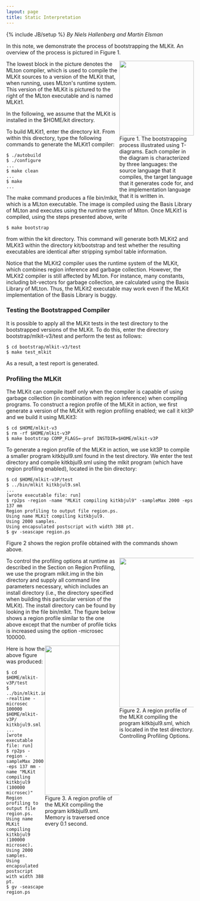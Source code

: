 ```yaml
---
layout: page
title: Static Interpretation
---
```

{% include JB/setup %}
_By Niels Hallenberg and Martin Elsman_

In this note, we demonstrate the process of bootstrapping the
MLKit. An overview of the process is pictured in Figure 1.

<div width="200" style="float:right;width:200;">
<img width="200" src="{{BASE_PATH}}/images/Bootstrap.png" />
<div>Figure 1. The bootstrapping process illustrated using T-diagrams. Each
compiler in the diagram is characterized by three languages: the
source language that it compiles, the target language that it
generates code for, and the implementation language that it is written
in.</div>
</div>

The lowest block in the picture denotes the MLton compiler, which is
used to compile the MLKit sources to a version of the MLKit that, when
running, uses MLton's runtime system. This version of the MLKit is
pictured to the right of the MLton executable and is named MLKit1.

In the following, we assume that the MLKit is installed in the
$HOME/kit directory.

To build MLKit1, enter the directory kit. From within this directory,
type the following commands to generate the MLKit1 compiler:

    $ ./autobuild
    $ ./configure
    ...
    $ make clean
    ...
    $ make
    ...

The make command produces a file bin/mlkit, which is a MLton
executable. The image is compiled using the Basis Library of MLton and
executes using the runtime system of Mlton.  Once MLKit1 is compiled,
using the steps presented above, write

    $ make bootstrap

from within the kit directory. This command will generate both MLKit2
and MLKit3 within the directory kit/bootstrap and test whether the
resulting executables are identical after stripping symbol table
information.

Notice that the MLKit2 compiler uses the runtime system of the MLKit,
which combines region inference and garbage collection. However, the
MLKit2 compiler is still affected by MLton. For instance, many
constants, including bit-vectors for garbage collection, are
calculated using the Basis Library of MLton. Thus, the MLKit2
executable may work even if the MLKit implementation of the Basis
Library is buggy.

### Testing the Bootstrapped Compiler

It is possible to apply all the MLKit tests in the test directory to
the bootstrapped versions of the MLKit. To do this, enter the
directory bootstrap/mlkit-v3/test and perform the test as follows:

    $ cd bootstrap/mlkit-v3/test
    $ make test_mlkit

As a result, a test report is generated.

### Profiling the MLKit

The MLKit can compile itself only when the compiler is capable of
using garbage collection (in combination with region inference) when
compiling programs.  To construct a region profile of the MLKit in
action, we first generate a version of the MLKit with region profiling
enabled; we call it kit3P and we build it using MLKit3:

    $ cd $HOME/mlkit-v3
    $ rm -rf $HOME/mlkit-v3P
    $ make bootstrap COMP_FLAGS=-prof INSTDIR=$HOME/mlkit-v3P

To generate a region profile of the MLKit in action, we use kit3P to
compile a smaller program kitkbjul9.sml found in the test
directory. We enter the test directory and compile kitkbjul9.sml using
the mlkit program (which have region profiling enabled), located in
the bin directory:

    $ cd $HOME/mlkit-v3P/test
    $ ../bin/mlkit kitkbjul9.sml
    ...
    [wrote executable file: run]
    $ rp2ps -region -name "MLKit compiling kitkbjul9" -sampleMax 2000 -eps 137 mm
    Region profiling to output file region.ps.
    Using name MLKit compiling kitkbjul9.
    Using 2000 samples.
    Using encapsulated postscript with width 388 pt.
    $ gv -seascape region.ps

Figure 2 shows the region profile obtained with the commands shown above.
<div width="400" style="float:right;width:200;">
<img width="400" src="{{BASE_PATH}}/images/Mlkit_compiling_kitkbjul9.png"/>
<div>Figure 2. A region profile of the MLKit compiling the program
kitkbjul9.sml, which is located in the test directory.  Controlling
Profiling Options.</div>
</div>

To control the profiling options at runtime as described in the
Section on Region Profiling, we use the program mlkit.img in the bin
directory and supply all command line parameters necessary, which
includes an install directory (i.e., the directory specified when
building this particular version of the MLKit). The install directory
can be found by looking in the file bin/mlkit.  The figure below shows
a region profile similar to the one above except that the number of
profile ticks is increased using the option -microsec 100000.

<div width="400" style="float:right;width:200;">
<img width="400" src="{{BASE_PATH}}/images/Mlkit_compiling_kitkbjul9_400msec.png"/>
<div>Figure 3. A region profile of the MLKit compiling the program kitkbjul9.sml. Memory is traversed once every 0.1 second.
</div>
</div>

Here is how the above figure was produced:

    $ cd $HOME/mlkit-v3P/test
    $ ../bin/mlkit.img -realtime -microsec 100000 $HOME/mlkit-v3P/ kitkbjul9.sml 
    ...
    [wrote executable file: run]
    $ rp2ps -region -sampleMax 2000 -eps 137 mm -name "MLKit compiling kitkbjul9 (100000 microsec)"         
    Region profiling to output file region.ps.
    Using name MLKit compiling kitkbjul9 (100000 microsec).
    Using 2000 samples.
    Using encapsulated postscript with width 388 pt.
    $ gv -seascape region.ps